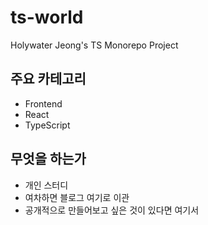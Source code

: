 # ts-world

Holywater Jeong's TS Monorepo Project

## 주요 카테고리

- Frontend
- React
- TypeScript

## 무엇을 하는가

- 개인 스터디
- 여차하면 블로그 여기로 이관
- 공개적으로 만들어보고 싶은 것이 있다면 여기서
